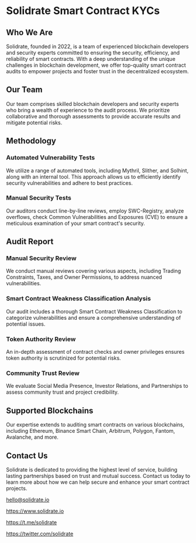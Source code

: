 # Solidrate Smart Contract KYCs

## Who We Are
Solidrate, founded in 2022, is a team of experienced blockchain developers and security experts committed to ensuring the security, efficiency, and reliability of smart contracts. With a deep understanding of the unique challenges in blockchain development, we offer top-quality smart contract audits to empower projects and foster trust in the decentralized ecosystem.

## Our Team
Our team comprises skilled blockchain developers and security experts who bring a wealth of experience to the audit process. We prioritize collaborative and thorough assessments to provide accurate results and mitigate potential risks.

## Methodology
### Automated Vulnerability Tests
We utilize a range of automated tools, including Mythril, Slither, and Solhint, along with an internal tool. This approach allows us to efficiently identify security vulnerabilities and adhere to best practices.

### Manual Security Tests
Our auditors conduct line-by-line reviews, employ SWC-Registry, analyze overflows, check Common Vulnerabilities and Exposures (CVE) to ensure a meticulous examination of your smart contract's security.

## Audit Report

### Manual Security Review
We conduct manual reviews covering various aspects, including Trading Constraints, Taxes, and Owner Permissions, to address nuanced vulnerabilities.

### Smart Contract Weakness Classification Analysis
Our audit includes a thorough Smart Contract Weakness Classification to categorize vulnerabilities and ensure a comprehensive understanding of potential issues.

### Token Authority Review
An in-depth assessment of contract checks and owner privileges ensures token authority is scrutinized for potential risks.

### Community Trust Review
We evaluate Social Media Presence, Investor Relations, and Partnerships to assess community trust and project credibility.

## Supported Blockchains
Our expertise extends to auditing smart contracts on various blockchains, including Ethereum, Binance Smart Chain, Arbitrum, Polygon, Fantom, Avalanche, and more.

## Contact Us
Solidrate is dedicated to providing the highest level of service, building lasting partnerships based on trust and mutual success. Contact us today to learn more about how we can help secure and enhance your smart contract projects.

hello@solidrate.io

https://www.solidrate.io

https://t.me/solidrate

https://twitter.com/solidrate
